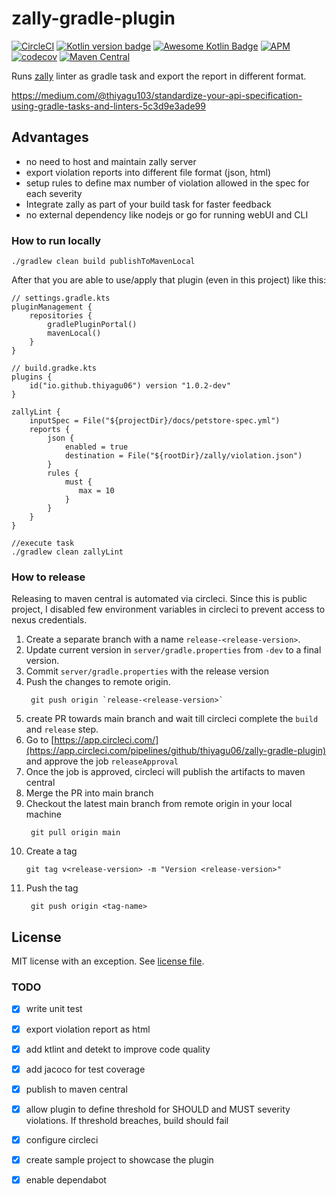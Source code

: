 # zally-gradle-plugin
[![CircleCI](https://circleci.com/gh/thiyagu06/zally-gradle-plugin/tree/main.svg?style=shield)](https://circleci.com/gh/thiyagu06/zally-gradle-plugin/tree/main)
[![Kotlin version badge](https://img.shields.io/badge/kotlin-1.5-blue.svg)](https://kotlinlang.org/docs/reference/whatsnew15.html)
[![Awesome Kotlin Badge](https://kotlin.link/awesome-kotlin.svg)](https://github.com/KotlinBy/awesome-kotlin)
[![APM](https://img.shields.io/apm/l/vim-mode)](LICENSE)
[![codecov](https://codecov.io/gh/thiyagu06/zally-gradle-plugin/branch/main/graph/badge.svg?token=18W2FTN9QL)](https://codecov.io/gh/thiyagu06/zally-gradle-plugin)
[![Maven Central](https://img.shields.io/maven-central/v/io.github.thiyagu06/zally-gradle-plugin.svg?label=Maven%20Central)](https://search.maven.org/artifact/io.github.thiyagu06/zally-gradle-plugin)


Runs [zally](https://github.com/zalando/zally) linter as gradle task and export the report in different format. 

https://medium.com/@thiyagu103/standardize-your-api-specification-using-gradle-tasks-and-linters-5c3d9e3ade99

## Advantages
 - no need to host and maintain zally server
 - export violation reports into different file format (json, html)
 - setup rules to define max number of violation allowed in the spec for each severity
 - Integrate zally as part of your build task for faster feedback
 - no external dependency like nodejs or go for running webUI and CLI

### How to run locally 
```
./gradlew clean build publishToMavenLocal
```

After that you are able to use/apply that plugin (even in this project) like this:
```
// settings.gradle.kts
pluginManagement {
    repositories {
        gradlePluginPortal()
        mavenLocal()
    }
}

// build.gradke.kts
plugins {
    id("io.github.thiyagu06") version "1.0.2-dev"
}

zallyLint {
    inputSpec = File("${projectDir}/docs/petstore-spec.yml")
    reports {
        json {
            enabled = true
            destination = File("${rootDir}/zally/violation.json")
        }
        rules {
            must {
               max = 10
            }
        }
    }
}

//execute task
./gradlew clean zallyLint

```

### How to release

Releasing to maven central is automated via circleci. 
Since this is public project, I disabled few environment variables in circleci to prevent access to nexus credentials.

1. Create a separate branch with a name `release-<release-version>`.
2. Update current version in `server/gradle.properties` from `-dev` to a final version.
3. Commit `server/gradle.properties` with the release version
4. Push the changes to remote origin.
   ```shell script
    git push origin `release-<release-version>`
    ```
5. create PR towards main branch and wait till circleci complete the `build` and `release` step.
6. Go to [https://app.circleci.com/](https://app.circleci.com/pipelines/github/thiyagu06/zally-gradle-plugin) and approve the job `releaseApproval`
5. Once the job is approved, circleci will publish the artifacts to maven central
6. Merge the PR into main branch
7. Checkout the latest main branch from remote origin in your local machine
   ```shell script
    git pull origin main
    ```
8. Create a tag
    ```shell script
    git tag v<release-version> -m "Version <release-version>"
    ```
9. Push the tag
   ```shell script
    git push origin <tag-name>
   ```

## License

MIT license with an exception. See [license file](LICENSE).
### TODO

- [x] write unit test

- [x] export violation report as html

- [x] add ktlint and detekt to improve code quality

- [x] add jacoco for test coverage

- [x] publish to maven central

- [x] allow plugin to define threshold for SHOULD and MUST severity violations. If threshold breaches, build should fail

- [x] configure circleci

- [x] create sample project to showcase the plugin

- [x]  enable dependabot
